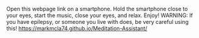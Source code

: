 Open this webpage link on a smartphone. Hold the smartphone close to your eyes, start the music, close your eyes, and relax. Enjoy!
WARNING: If you have epilepsy, or someone you live with does, be very careful using this!
https://markmcla74.github.io/Meditation-Assistant/ 
